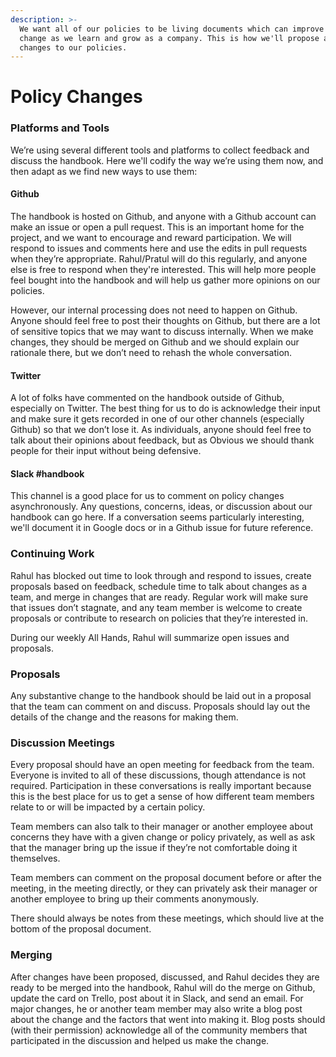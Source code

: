 ```yaml
---
description: >-
  We want all of our policies to be living documents which can improve and
  change as we learn and grow as a company. This is how we'll propose and make
  changes to our policies.
---
```


# Policy Changes

### Platforms and Tools

We’re using several different tools and platforms to collect feedback and discuss the handbook. Here we'll codify the way we’re using them now, and then adapt as we find new ways to use them:

#### Github

The handbook is hosted on Github, and anyone with a Github account can make an issue or open a pull request. This is an important home for the project, and we want to encourage and reward participation. We will respond to issues and comments here and use the edits in pull requests when they’re appropriate. Rahul/Pratul will do this regularly, and anyone else is free to respond when they're interested. This will help more people feel bought into the handbook and will help us gather more opinions on our policies.

However, our internal processing does not need to happen on Github. Anyone should feel free to post their thoughts on Github, but there are a lot of sensitive topics that we may want to discuss internally. When we make changes, they should be merged on Github and we should explain our rationale there, but we don’t need to rehash the whole conversation.

#### Twitter

A lot of folks have commented on the handbook outside of Github, especially on Twitter. The best thing for us to do is acknowledge their input and make sure it gets recorded in one of our other channels \(especially Github\) so that we don’t lose it. As individuals, anyone should feel free to talk about their opinions about feedback, but as Obvious we should thank people for their input without being defensive.

#### Slack \#handbook

This channel is a good place for us to comment on policy changes asynchronously. Any questions, concerns, ideas, or discussion about our handbook can go here. If a conversation seems particularly interesting, we'll document it in Google docs or in a Github issue for future reference.

### Continuing Work

Rahul has blocked out time to look through and respond to issues, create proposals based on feedback, schedule time to talk about changes as a team, and merge in changes that are ready. Regular work will make sure that issues don’t stagnate, and any team member is welcome to create proposals or contribute to research on policies that they’re interested in.

During our weekly All Hands, Rahul will summarize open issues and proposals.

### Proposals

Any substantive change to the handbook should be laid out in a proposal that the team can comment on and discuss. Proposals should lay out the details of the change and the reasons for making them.

### Discussion Meetings

Every proposal should have an open meeting for feedback from the team. Everyone is invited to all of these discussions, though attendance is not required. Participation in these conversations is really important because this is the best place for us to get a sense of how different team members relate to or will be impacted by a certain policy.

Team members can also talk to their manager or another employee about concerns they have with a given change or policy privately, as well as ask that the manager bring up the issue if they’re not comfortable doing it themselves.

Team members can comment on the proposal document before or after the meeting, in the meeting directly, or they can privately ask their manager or another employee to bring up their comments anonymously.

There should always be notes from these meetings, which should live at the bottom of the proposal document.

### Merging

After changes have been proposed, discussed, and Rahul decides they are ready to be merged into the handbook, Rahul will do the merge on Github, update the card on Trello, post about it in Slack, and send an email. For major changes, he or another team member may also write a blog post about the change and the factors that went into making it. Blog posts should \(with their permission\) acknowledge all of the community members that participated in the discussion and helped us make the change.

